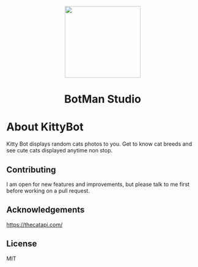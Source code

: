 <p align="center"><img height="188" width="198" src="https://ibb.co/jGV3xWH"></p>
<h1 align="center">BotMan Studio</h1>

# About KittyBot

Kitty Bot displays random cats photos to you. Get to know cat breeds and see cute
cats displayed anytime non stop. 

## Contributing

I am open for new features and improvements, but please talk to me first before working on a pull request.

## Acknowledgements

https://thecatapi.com/

## License

MIT
